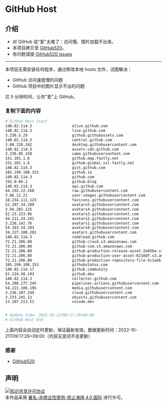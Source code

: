 # GitHub Host
## 介绍
- 对 GitHub 说"爱"太难了：访问慢、图片加载不出来。
- 本项目拷贝至 [GitHub520](https://github.com/521xueweihan/GitHub520)。
- 有问题请提 [GitHub520 issues](https://github.com/521xueweihan/GitHub520/issues/new)

---

本项目无需安装任何程序，通过修改本地 hosts 文件，试图解决：
- GitHub 访问速度慢的问题
- GitHub 项目中的图片显示不出的问题

花 5 分钟时间，让你"爱"上 GitHub。

### 复制下面的内容
```bash
# GitHub Host Start
140.82.114.3                  alive.github.com
140.82.114.3                  live.github.com
3.236.5.29                    github.githubassets.com
140.82.114.3                  central.github.com
3.88.228.242                  desktop.githubusercontent.com
140.82.114.3                  assets-cdn.github.com
3.236.85.150                  camo.githubusercontent.com
151.101.1.6                   github.map.fastly.net
151.101.1.6                   github.global.ssl.fastly.net
140.82.114.3                  gist.github.com
185.199.108.153               github.io
140.82.114.3                  github.com
192.0.66.2                    github.blog
140.82.114.3                  api.github.com
44.192.22.168                 raw.githubusercontent.com
3.86.12.21                    user-images.githubusercontent.com
18.234.111.123                favicons.githubusercontent.com
52.207.34.209                 avatars5.githubusercontent.com
3.94.202.125                  avatars4.githubusercontent.com
52.23.223.96                  avatars3.githubusercontent.com
44.211.24.101                 avatars2.githubusercontent.com
3.238.142.76                  avatars1.githubusercontent.com
54.163.34.203                 avatars0.githubusercontent.com
34.227.100.201                avatars.githubusercontent.com
140.82.114.3                  codeload.github.com
72.21.206.80                  github-cloud.s3.amazonaws.com
72.21.206.80                  github-com.s3.amazonaws.com
72.21.206.80                  github-production-release-asset-2e65be.s3.amazonaws.com
72.21.206.80                  github-production-user-asset-6210df.s3.amazonaws.com
72.21.206.80                  github-production-repository-file-5c1aeb.s3.amazonaws.com
185.199.108.153               githubstatus.com
140.82.114.17                 github.community
52.224.38.193                 github.dev
140.82.114.3                  collector.github.com
54.208.177.245                pipelines.actions.githubusercontent.com
54.221.106.195                media.githubusercontent.com
3.236.207.249                 cloud.githubusercontent.com
3.233.245.13                  objects.githubusercontent.com
13.107.213.51                 vscode.dev


# Update time: 2022-10-21T09:17:26+08:00
# GitHub Host End

```
上面内容会自动定时更新，保证最新有效。数据更新时间：2022-10-21T09:17:26+08:00（内容无变动不会更新）

### 感谢

- [GitHub520](https://github.com/521xueweihan/GitHub520)

## 声明
<a rel="license" href="https://creativecommons.org/licenses/by-nc-nd/4.0/deed.zh"><img alt="知识共享许可协议" style="border-width: 0" src="https://licensebuttons.net/l/by-nc-nd/4.0/88x31.png"></a><br>本作品采用 <a rel="license" href="https://creativecommons.org/licenses/by-nc-nd/4.0/deed.zh">署名-非商业性使用-禁止演绎 4.0 国际</a> 进行许可。